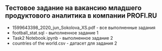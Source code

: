 ## Тестовое задание на вакансию младшего продуктового аналитика в компании PROFI.RU

* 1599643398_2020_jun_Sokolova_XS.pdf - все выполненные задания
* football_stat.sql - выполненное задание 1
* Task2 Notebook.ipynb - выполненное задание 2
* countries of the world.csv - датасет для задания 2

 





